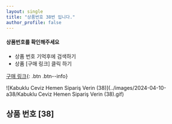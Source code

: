 ```yaml
---
layout: single
title: "상품번호 38번 입니다."
author_profile: false
---
```




<div class="notice--info">
<h4> 상품번호를 확인해주세요 </h4>
<ul>
    <li> 상품 번호 기억후에 검색하기 </li>
    <li> 상품 [구매 링크] 클릭 하기 </li>
</ul>
</div>




[구매 링크](https://link.coupang.com/a/bxjbZY){: .btn .btn--info}



![Kabuklu Ceviz   Hemen Sipariş Verin (38)](../images/2024-04-10-a38/Kabuklu Ceviz   Hemen Sipariş Verin (38).gif)





## 상품 번호 [38]
